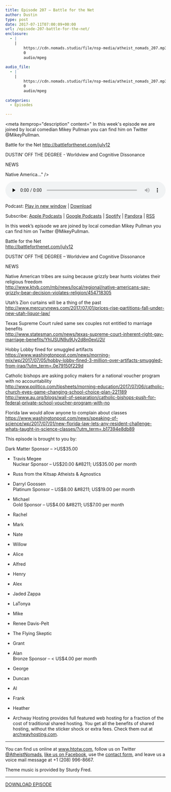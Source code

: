```yaml
---
title: Episode 207 – Battle for the Net
author: Dustin
type: post
date: 2017-07-11T07:00:09+00:00
url: /episode-207-battle-for-the-net/
enclosure:
  - |
    |
        https://cdn.nomads.studio/file/nsp-media/atheist_nomads_207.mp3
        0
        audio/mpeg
        
audio_file:
  - |
    |
        https://cdn.nomads.studio/file/nsp-media/atheist_nomads_207.mp3
        0
        audio/mpeg
        
categories:
  - Episodes

---
```

<div itemscope itemtype="http://schema.org/AudioObject">
  <meta itemprop="name" content="Episode 207 &#8211; Battle for the Net" />
  
  <meta itemprop="uploadDate" content="2017-07-11T01:00:09-06:00" />
  
  <meta itemprop="encodingFormat" content="audio/mpeg" />
  
  <meta itemprop="description" content="
In this week's episode we are joined by local comedian Mikey Pullman you can find him on Twitter @MikeyPullman. 

Battle for the Net
http://battleforthenet.com/july12

DUSTIN’ OFF THE DEGREE - Worldview and Cognitive Dissonance

NEWS

Native America..." />
  
  <meta itemprop="contentUrl" content="https://dts.podtrac.com/redirect.mp3/cdn.nomads.studio/file/nsp-media/atheist_nomads_207.mp3" />
  </p> 
  
  <div class="powerpress_player" id="powerpress_player_8470">
    <audio class="wp-audio-shortcode" id="audio-1586-214" preload="none" style="width: 100%;" controls="controls"><source type="audio/mpeg" src="https://dts.podtrac.com/redirect.mp3/cdn.nomads.studio/file/nsp-media/atheist_nomads_207.mp3?_=214" /><a href="https://dts.podtrac.com/redirect.mp3/cdn.nomads.studio/file/nsp-media/atheist_nomads_207.mp3">https://dts.podtrac.com/redirect.mp3/cdn.nomads.studio/file/nsp-media/atheist_nomads_207.mp3</a></audio>
  </div>
</div>

<p class="powerpress_links powerpress_links_mp3">
  Podcast: <a href="https://dts.podtrac.com/redirect.mp3/cdn.nomads.studio/file/nsp-media/atheist_nomads_207.mp3" class="powerpress_link_pinw" target="_blank" title="Play in new window" onclick="return powerpress_pinw('https://htotw.com/?powerpress_pinw=1586-podcast');" rel="nofollow">Play in new window</a> | <a href="https://dts.podtrac.com/redirect.mp3/cdn.nomads.studio/file/nsp-media/atheist_nomads_207.mp3" class="powerpress_link_d" title="Download" rel="nofollow" download="atheist_nomads_207.mp3">Download</a>
</p>

<p class="powerpress_links powerpress_subscribe_links">
  Subscribe: <a href="https://podcasts.apple.com/us/podcast/humanists-take-on-the-world/id530050098?mt=2&ls=1" class="powerpress_link_subscribe powerpress_link_subscribe_itunes" target="_blank" title="Subscribe on Apple Podcasts" rel="nofollow">Apple Podcasts</a> | <a href="https://www.google.com/podcasts?feed=aHR0cDovL2F0aGVpc3Rub21hZHMubGlic3luLmNvbS9yc3M%3D" class="powerpress_link_subscribe powerpress_link_subscribe_googleplay" target="_blank" title="Subscribe on Google Podcasts" rel="nofollow">Google Podcasts</a> | <a href="https://open.spotify.com/show/3LzK2xZGike6Tc1GEMtMbr?si=LieN9SNuTpq96smuaUsH8A" class="powerpress_link_subscribe powerpress_link_subscribe_spotify" target="_blank" title="Subscribe on Spotify" rel="nofollow">Spotify</a> | <a href="https://www.pandora.com/podcast/atheist-nomads/PC:10122?corr=62071012&part=ug" class="powerpress_link_subscribe powerpress_link_subscribe_pandora" target="_blank" title="Subscribe on Pandora" rel="nofollow">Pandora</a> | <a href="https://htotw.com/feed/podcast/" class="powerpress_link_subscribe powerpress_link_subscribe_rss" target="_blank" title="Subscribe via RSS" rel="nofollow">RSS</a>
</p>

  
In this week&#8217;s episode we are joined by local comedian Mikey Pullman you can find him on Twitter @MikeyPullman. 

Battle for the Net  
<http://battleforthenet.com/july12>

DUSTIN’ OFF THE DEGREE &#8211; Worldview and Cognitive Dissonance

NEWS

Native American tribes are suing because grizzly bear hunts violates their religious freedom  
 <http://www.ktvb.com/mb/news/local/regional/native-americans-say-grizzly-bear-decision-violates-religion/454718305>

Utah’s Zion curtains will be a thing of the past  
 <http://www.mercurynews.com/2017/07/01/prices-rise-partitions-fall-under-new-utah-liquor-law/>

Texas Supreme Court ruled same sex couples not entitled to marriage benefits  
 <http://www.statesman.com/news/texas-supreme-court-inherent-right-gay-marriage-benefits/YhIJSUN9u9Uy2d8n0exU2I/>

Hobby Lobby fined for smuggled artifacts  
<https://www.washingtonpost.com/news/morning-mix/wp/2017/07/05/hobby-lobby-fined-3-million-over-artifacts-smuggled-from-iraq/?utm_term=.0e79150f229d>

Catholic bishops are asking policy makers for a national voucher program with no accountability  
 <http://www.politico.com/tipsheets/morning-education/2017/07/06/catholic-church-eyes-game-changing-school-choice-plan-221189>  
 <http://www.au.org/blogs/wall-of-separation/catholic-bishops-push-for-federal-private-school-voucher-program-with-no>

Florida law would allow anyone to complain about classes  
 <https://www.washingtonpost.com/news/speaking-of-science/wp/2017/07/01/new-florida-law-lets-any-resident-challenge-whats-taught-in-science-classes/?utm_term=.b17394e8db89>

This episode is brought to you by:

Dark Matter Sponsor &#8211; >US$35.00  
* Travis Megee  
Nuclear Sponsor &#8211; US$20.00 &#8211; US$35.00 per month  
* Russ from the Kitsap Atheists & Agnostics  
* Darryl Goossen  
Platinum Sponsor &#8211; US$8.00 &#8211; US$19.00 per month  
* Michael  
Gold Sponsor &#8211; US$4.00 &#8211; US$7.00 per month  
* Rachel  
* Mark  
* Nate  
* Willow  
* Alice  
* Alfred  
* Henry  
* Alex  
* Jaded Zappa  
* LaTonya  
* Mike  
* Renee Davis-Pelt  
* The Flying Skeptic  
* Grant  
* Alan  
Bronze Sponsor &#8211; < US$4.00 per month  
* George  
* Duncan  
* Al  
* Frank  
* Heather

* Archway Hosting provides full featured web hosting for a fraction of the cost of traditional shared hosting. You get all the benefits of shared hosting, without the sticker shock or extra fees. Check them out at <a href="http://archwayhosting.com/" target="_blank" rel="noopener">archwayhosting.com</a>.

<hr width="500" />

You can find us online at <a href="https://www.htotw.com/" target="_blank" rel="noopener">www.htotw.com</a>, follow us on Twitter <a href="https://htotw.com/twitter" target="_blank" rel="noopener">@AtheistNomads</a>, <a href="https://htotw.com/facebook" target="_blank" rel="noopener">like us on Facebook</a>, use the [contact form](https://htotw.com/contact), and leave us a voice mail message at +1 (208) 996-8667.

Theme music is provided by Sturdy Fred.

<hr width="”500”" />

[DOWNLOAD EPISODE][1]

 [1]: https://dts.podtrac.com/redirect.mp3/cdn.nomads.studio/file/nsp-media/atheist_nomads_207.mp3